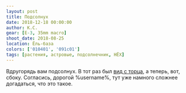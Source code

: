 ```yaml
---
layout: post
title: Подсолнух
date: 2018-12-18 00:00:00
author: К.С.
gear: [E-3, 35mm macro]
shoot_date: 2018-08-25
location: Ёль-база
colors: ['010401', '091c01']
tags: [растения, астровые, подсолнечник, НЁХ]
---
```

Вдругорядь вам подсолнух. В тот раз был [вид с торца](https://www.dxfoto.ru/2018/10/04.html), а теперь, вот, сбоку. Согласись, дорогой %username%, тут уже намного сложнее догадаться, что это такое.
